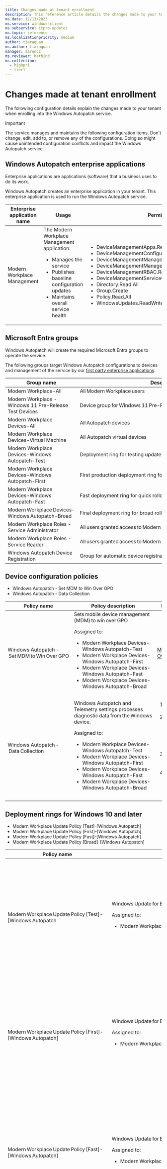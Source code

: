 ```yaml
---
title: Changes made at tenant enrollment
description: This reference article details the changes made to your tenant when enrolling into Windows Autopatch
ms.date: 12/13/2023
ms.service: windows-client
ms.subservice: itpro-updates
ms.topic: reference
ms.localizationpriority: medium
author: tiaraquan
ms.author: tiaraquan
manager: aaroncz
ms.reviewer: hathind
ms.collection:
  - highpri
  - tier1
---
```


# Changes made at tenant enrollment

The following configuration details explain the changes made to your tenant when enrolling into the Windows Autopatch service.

> [!IMPORTANT]
> The service manages and maintains the following configuration items. Don't change, edit, add to, or remove any of the configurations. Doing so might cause unintended configuration conflicts and impact the Windows Autopatch service.

## Windows Autopatch enterprise applications

Enterprise applications are applications (software) that a business uses to do its work.

Windows Autopatch creates an enterprise application in your tenant. This enterprise application is used to run the Windows Autopatch service.

| Enterprise application name | Usage | Permissions |
| ----- | ------ | ----- |
| Modern Workplace Management | The Modern Workplace Management application:<ul><li>Manages the service</li><li>Publishes baseline configuration updates</li><li>Maintains overall service health</li></ul> | <ul><li>DeviceManagementApps.ReadWrite.All</li><li>DeviceManagementConfiguration.ReadWrite.All</li><li>DeviceManagementManagedDevices.PriviligedOperation.All</li><li>DeviceManagementManagedDevices.ReadWrite.All</li><li>DeviceManagementRBAC.ReadWrite.All</li><li>DeviceManagementServiceConfig.ReadWrite.All</li><li>Directory.Read.All</li><li>Group.Create</li><li>Policy.Read.All</li><li>WindowsUpdates.ReadWrite.All</li></ul> |

## Microsoft Entra groups

Windows Autopatch will create the required Microsoft Entra groups to operate the service.

The following groups target Windows Autopatch configurations to devices and management of the service by our [first party enterprise applications](#windows-autopatch-enterprise-applications).

| Group name | Description |
| ----- | ----- |
| Modern Workplace-All | All Modern Workplace users |
| Modern Workplace - Windows 11 Pre-Release Test Devices | Device group for Windows 11 Pre-Release testing. |
| Modern Workplace Devices-All | All Autopatch devices |
| Modern Workplace Devices-Virtual Machine | All Autopatch virtual devices |
| Modern Workplace Devices-Windows Autopatch-Test | Deployment ring for testing update deployments prior production rollout |
| Modern Workplace Devices-Windows Autopatch-First | First production deployment ring for early adopters |
| Modern Workplace Devices-Windows Autopatch-Fast | Fast deployment ring for quick rollout and adoption |
| Modern Workplace Devices-Windows Autopatch-Broad | Final deployment ring for broad rollout into the organization |
| Modern Workplace Roles - Service Administrator | All users granted access to Modern Workplace Service Administrator Role |
| Modern Workplace Roles - Service Reader | All users granted access to Modern Workplace Service Reader Role |
| Windows Autopatch Device Registration | Group for automatic device registration for Windows Autopatch |

## Device configuration policies

- Windows Autopatch - Set MDM to Win Over GPO
- Windows Autopatch - Data Collection

| Policy name | Policy description | Properties | Value |
| ----- | ----- | ----- | ----- |
| Windows Autopatch - Set MDM to Win Over GPO | Sets mobile device management (MDM) to win over GPO<p>Assigned to:<ul><li>Modern Workplace Devices-Windows Autopatch-Test</li><li>Modern Workplace Devices-Windows Autopatch-First</li><li>Modern Workplace Devices-Windows Autopatch-Fast</li><li>Modern Workplace Devices-Windows Autopatch-Broad</li></ul>| [MDM Wins Over GP](/windows/client-management/mdm/policy-csp-controlpolicyconflict#controlpolicyconflict-MDMWinsOverGP) | <ul><li>MDM policy is used</li><li>GP policy is blocked</li></ul> |
| Windows Autopatch - Data Collection | Windows Autopatch and Telemetry settings processes diagnostic data from the Windows device.<p>Assigned to:<ul><li>Modern Workplace Devices-Windows Autopatch-Test</li><li>Modern Workplace Devices-Windows Autopatch-First</li><li>Modern Workplace Devices-Windows Autopatch-Fast</li><li>Modern Workplace Devices-Windows Autopatch-Broad</li></ul>|<ol><li>[Allow Telemetry](/windows/client-management/mdm/policy-csp-system#system-allowtelemetry)</li><li>[Limit Enhanced Diagnostic Data Windows Analytics](/windows/client-management/mdm/policy-csp-system#system-limitenhanceddiagnosticdatawindowsanalytics)</li><li>[Limit Dump Collection](/windows/client-management/mdm/policy-csp-system#system-limitdumpcollection)</li><li>[Limit Diagnostic Log Collection](/windows/client-management/mdm/policy-csp-system#system-limitdiagnosticlogcollection)</li></ol>|<ol><li>Full</li><li>Enabled</li><li>Enabled</li><li>Enabled</li></ol> |

## Deployment rings for Windows 10 and later

- Modern Workplace Update Policy [Test]-[Windows Autopatch]
- Modern Workplace Update Policy [First]-[Windows Autopatch]
- Modern Workplace Update Policy [Fast]-[Windows Autopatch]
- Modern Workplace Update Policy [Broad]-[Windows Autopatch]

| Policy name | Policy description | OMA | Value |
| ----- | ----- | ----- | ----- |
| Modern Workplace Update Policy [Test]-[Windows Autopatch | Windows Update for Business Configuration for the Test Ring<p>Assigned to:<ul><li>Modern Workplace Devices-Windows Autopatch-Test</li></ul>|<ul><li>MicrosoftProductUpdates</li><li>EnablePrereleasebuilds</li><li>UpgradetoLatestWin11</li><li>QualityUpdatesDeferralPeriodInDays</li><li>FeatureUpdatesDeferralPeriodInDays</li><li>FeatureUpdatesRollbackWindowInDays</li><li>BusinessReadyUpdatesOnly</li><li>AutomaticUpdateMode</li><li>InstallTime</li><li>DeadlineForFeatureUpdatesInDays</li><li>DeadlineForQualityUpdatesInDays</li><li>DeadlineGracePeriodInDays</li><li>PostponeRebootUntilAfterDeadline</li><li>DriversExcluded</li><li>RestartChecks</li><li>SetDisablePauseUXAccess</li><li>SetUXtoCheckforUpdates</li></ul>|<ul><li>Allow</li><li>Not Configured</li><li>No</li><li>0</li><li>0</li><li>30</li><li>All</li><li>WindowsDefault</li><li>3</li><li>5</li><li>0</li><li>0</li><li>False</li><li>False</li><li>Allow</li><li>Disable</li><li>Enable</li>|
| Modern Workplace Update Policy [First]-[Windows Autopatch] | Windows Update for Business Configuration for the First Ring <p>Assigned to:<ul><li>Modern Workplace Devices-Windows Autopatch-First</li></ul>|<ul><li>MicrosoftProductUpdates</li><li>EnablePrereleasebuilds</li><li>UpgradetoLatestWin11</li><li>QualityUpdatesDeferralPeriodInDays</li><li>FeatureUpdatesDeferralPeriodInDays</li><li>FeatureUpdatesRollbackWindowInDays</li><li>BusinessReadyUpdatesOnly</li><li>AutomaticUpdateMode</li><li>InstallTime</li><li>DeadlineForFeatureUpdatesInDays</li><li>DeadlineForQualityUpdatesInDays</li><li>DeadlineGracePeriodInDays</li><li>PostponeRebootUntilAfterDeadline</li><li>DriversExcluded</li><li>RestartChecks</li><li>SetDisablePauseUXAccess</li><li>SetUXtoCheckforUpdates</li></ul>|<ul><li>Allow</li><li>Not Configured</li><li>No</li><li>1</li><li>0</li><li>30</li><li>All</li><li>WindowsDefault</li><li>3</li><li>5</li><li>2</li><li>2</li><li>False</li><li>False</li><li>Allow</li><li>Disable</li><li>Enable</li>|
| Modern Workplace Update Policy [Fast]-[Windows Autopatch] | Windows Update for Business Configuration for the Fast Ring<p>Assigned to:<ul><li>Modern Workplace Devices-Windows Autopatch-Fast</li></ul>|<ul><li>MicrosoftProductUpdates</li><li>EnablePrereleasebuilds</li><li>UpgradetoLatestWin11</li><li>QualityUpdatesDeferralPeriodInDays</li><li>FeatureUpdatesDeferralPeriodInDays</li><li>FeatureUpdatesRollbackWindowInDays</li><li>BusinessReadyUpdatesOnly</li><li>AutomaticUpdateMode</li><li>InstallTime</li><li>DeadlineForFeatureUpdatesInDays</li><li>DeadlineForQualityUpdatesInDays</li><li>DeadlineGracePeriodInDays</li><li>PostponeRebootUntilAfterDeadline</li><li>DriversExcluded</li><li>RestartChecks</li><li>SetDisablePauseUXAccess</li><li>SetUXtoCheckforUpdates</li></ul>|<ul><li>Allow</li><li>Not Configured</li><li>No</li><li>6</li><li>0</li><li>30</li><li>All</li><li>WindowsDefault</li><li>3</li><li>5</li><li>2</li><li>2</li><li>False</li><li>False</li><li>Allow</li><li>Disable</li><li>Enable</li>|
| Modern Workplace Update Policy [Broad]-[Windows Autopatch] | Windows Update for Business Configuration for the Broad Ring<p>Assigned to:<ul><li>Modern Workplace Devices-Windows Autopatch-Broad</li></ul>|<ul><li>MicrosoftProductUpdates</li><li>EnablePrereleasebuilds</li><li>UpgradetoLatestWin11</li><li>QualityUpdatesDeferralPeriodInDays</li><li>FeatureUpdatesDeferralPeriodInDays</li><li>FeatureUpdatesRollbackWindowInDays</li><li>BusinessReadyUpdatesOnly</li><li>AutomaticUpdateMode</li><li>InstallTime</li><li>DeadlineForFeatureUpdatesInDays</li><li>DeadlineForQualityUpdatesInDays</li><li>DeadlineGracePeriodInDays</li><li>PostponeRebootUntilAfterDeadline</li><li>DriversExcluded</li><li>RestartChecks</li><li>SetDisablePauseUXAccess</li><li>SetUXtoCheckforUpdates</li></ul>|<ul><li>Allow</li><li>Not Configured</li><li>No</li><li>9</li><li>0</li><li>30</li><li>All</li><li>WindowsDefault</li><li>3</li><li>5</li><li>5</li><li>2</li><li>False</li><li>False</li><li>Allow</li><li>Disable</li><li>Enable</li>|

## Windows feature update policies

- Windows Autopatch - DSS Policy [Test]
- Windows Autopatch - DSS Policy [First]
- Windows Autopatch - DSS Policy [Fast]
- Windows Autopatch - DSS Policy [Broad]
- Modern Workplace DSS Policy [Windows 11]

| Policy name | Policy description | Value |
| ----- | ----- | ----- |
| Windows Autopatch - DSS Policy [Test] | DSS policy for Test device group | Assigned to:<ul><li>Modern Workplace Devices-Windows Autopatch-Test</li></ul><br>Exclude from:<ul><li>Modern Workplace - Windows 11 Pre-Release Test Devices</li></ul>|
| Windows Autopatch - DSS Policy [First] | DSS policy for First device group | Assigned to:<ul><li>Modern Workplace Devices-Windows Autopatch-First</li><li>Modern Workplace - Windows 11 Pre-Release Test Devices</li> |
| Windows Autopatch - DSS Policy [Fast] | DSS policy for Fast device group | Assigned to:<ul><li>Modern Workplace Devices-Windows Autopatch-Fast</li></ul><br>Exclude from:<ul><li>Modern Workplace - Windows 11 Pre-Release Test Devices</li></ul> |
| Windows Autopatch - Policy [Broad] | DSS policy for Broad device group | Assigned to:<ul><li>Modern Workplace Devices-Windows Autopatch-Broad</li></ul><br>Exclude from:<ul><li>Modern Workplace - Windows 11 Pre-Release Test Devices</li></ul>|
| Modern Workplace DSS Policy [Windows 11] | Windows 11 DSS policy | Assigned to:<ul><li>Modern Workplace - Windows 11 Pre-Release Test Devices</li></ul>|

## Microsoft Office update policies

- Windows Autopatch - Office Configuration
- Windows Autopatch - Office Update Configuration [Test]
- Windows Autopatch - Office Update Configuration [First]
- Windows Autopatch - Office Update Configuration [Fast]
- Windows Autopatch - Office Update Configuration [Broad]

| Policy name | Policy description | Properties | Value |
| ----- | ----- | ----- | ----- |
| Windows Autopatch - Office Configuration | Sets Office Update Channel to the Monthly Enterprise servicing branch.<p>Assigned to:<ol><li>Modern Workplace Devices-Windows Autopatch-Test</li><li>Modern Workplace Devices-Windows Autopatch-First</li><li>Modern Workplace Devices-Windows Autopatch-Fast</li><li>Modern Workplace Devices-Windows Autopatch-Broad</li></ol>|<ol><li>Enable Automatic Updates</li><li>Hide option to enable or disable updates</li><li>Update Channel</li><li>Channel Name (Device)</li><li>Hide Update Notifications</li><li>Update Path</li><li>Location for updates (Device)</li></ol> |<ol><li>Enabled</li><li>Enabled</li><li>Enabled</li><li>Monthly Enterprise Channel</li><li>Disabled</li><li>Enabled</li><li>`http://officecdn.microsoft.com/pr/55336b82-a18d-4dd6-b5f6-9e5095c314a6`</li></ol> |
| Windows Autopatch - Office Update Configuration [Test] | Sets the Office update deadline<p>Assigned to:<ol><li>Modern Workplace Devices-Windows Autopatch-Test</li></ol> |<ol><li>Delay downloading and installing updates for Office</li><li>Update Deadline</li></ol>|<ol><li>Enabled; `Days(Device) == 0 days`</li></li><li>Enabled; `Update Deadline(Device) == 7 days`</li></ol>|
| Windows Autopatch - Office Update Configuration [First] | Sets the Office update deadline<p>Assigned to:<ol><li>Modern Workplace Devices-Windows Autopatch-First</li></ol> |<ol><li>Delay downloading and installing updates for Office</li><li>Update Deadline</li></ol> | <ol><li>Enabled; `Days(Device) == 0 days`</li><li>Enabled; `Update Deadline(Device) == 7 days`</li></ol>|
| Windows Autopatch - Office Update Configuration [Fast] | Sets the Office update deadline<p>Assigned to:<ol><li>Modern Workplace Devices-Windows Autopatch-Fast</li></ol>|<ol><li>Delay downloading and installing updates for Office</li><li>Update Deadline</li></ol>| <ol><li>Enabled; `Days(Device) == 3 days`</li><li>Enabled; `Update Deadline(Device) == 7 days`</li></ol>|
| Windows Autopatch - Office Update Configuration [Broad] | Sets the Office update deadline<br>Assigned to:<ol><li>Modern Workplace Devices-Windows Autopatch-Broad</li>|<ol><li>Delay downloading and installing updates for Office</li><li>Update Deadline</li></ol>| <ol><li>Enabled; `Days(Device) == 7 days`</li><li>Enabled; `Update Deadline(Device) == 7 days`</li></ol> |

## Microsoft Edge update policies

- Windows Autopatch - Edge Update Channel Stable
- Windows Autopatch - Edge Update Channel Beta

| Policy name | Policy description | Properties | Value |
| ----- | ----- | ----- | ----- |
| Windows Autopatch - Edge Update Channel Stable | Deploys updates via the Edge Stable Channel<p>Assigned to:<ol><li>Modern Workplace Devices-Windows Autopatch-First</li><li>Modern Workplace Devices-Windows Autopatch-Fast</li><ol><li>Modern Workplace Devices-Windows Autopatch-Broad</li></ol>| <ol><li>Target Channel Override </li><li>Target Channel (Device) </li></ol> | <ol><li>Enabled</li><li>Stable</li></ol>|
| Windows Autopatch - Edge Update Channel Beta | Deploys updates via the Edge Beta Channel<p>Assigned to:<ol><li>Modern Workplace Devices-Windows Autopatch-Test </li></ol>| <ol><li>Target Channel Override</li><li>Target Channel (Device)</li></ol> | <ol><li>Enabled</li><li>Beta</li></ol>|

## PowerShell scripts

| Script | Description |
| ----- | ----- |
| Modern Workplace - Autopatch Client Setup v1.1 | Installs necessary client components for the Windows Autopatch service |

